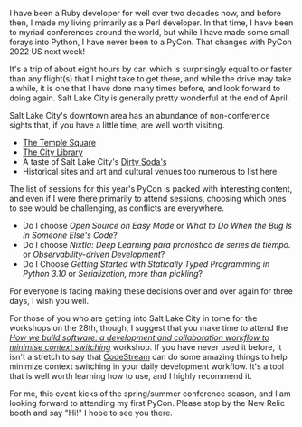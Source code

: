 I have been a Ruby developer for well over two decades now, and before then, I made my living primarily as a Perl developer. In that time, I have been to myriad conferences around the world, but while I have made some small forays into Python, I have never been to a PyCon. That changes with PyCon 2022 US next week!

It's a trip of about eight hours by car, which is surprisingly equal to or faster than any flight(s) that I might take to get there, and while the drive may take a while, it is one that I have done many times before, and look forward to doing again. Salt Lake City is generally pretty wonderful at the end of April.

Salt Lake City's downtown area has an abundance of non-conference sights that, if you have a little time, are well worth visiting.
* [The Temple Square](https://www.visitsaltlake.com/things-to-do/attractions/historic-sites/historic-temple-square/)
* [The City Library](https://services.slcpl.org/)
* A taste of Salt Lake City's [Dirty Soda's](https://www.deseret.com/2022/1/2/22855228/utahs-dirty-soda-war-swig-sodalicious-may-give-way-to-a-revolution)
* Historical sites and art and cultural venues too numerous to list here

The list of sessions for this year's PyCon is packed with interesting content, and even if I were there primarily to attend sessions, choosing which ones to see would be challenging, as conflicts are everywhere. 

* Do I choose *Open Source on Easy Mode* or *What to Do When the Bug Is in Someone Else's Code*?
* Do I choose *Nixtla: Deep Learning para pronóstico de series de tiempo.* or *Observability-driven Development*?
* Do I Choose *Getting Started with Statically Typed Programming in Python 3.10* or *Serialization, more than pickling*?

For everyone is facing making these decisions over and over again for three days, I wish you well.

For those of you who are getting into Salt Lake City in tome for the workshops on the 28th, though, I suggest that you make time to attend the [*How we build software: a development and collaboration workflow to minimise context switching*](https://us.pycon.org/2022/schedule/presentation/166/) workshop. If you have never used it before, it isn't a stretch to say that [CodeStream](https://www.codestream.com/) can do some amazing things to help minimize context switching in your daily development workflow. It's a tool that is well worth learning how to use, and I highly recommend it.

For me, this event kicks of the spring/summer conference season, and I am looking forward to attending my first PyCon. Please stop by the New Relic booth and say "Hi!" I hope to see you there.
